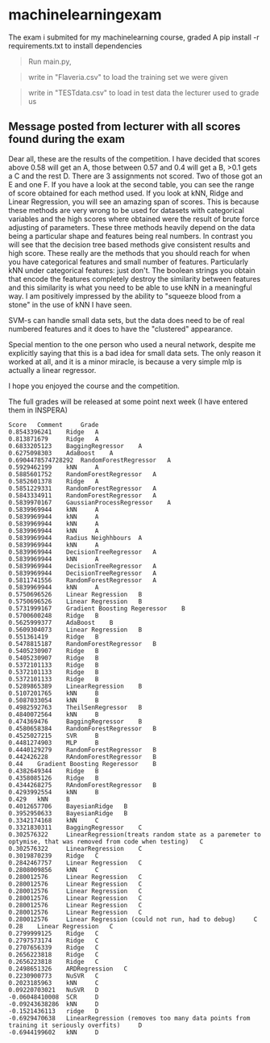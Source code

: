 # machinelearningexam

The exam i submited for my machinelearning course, graded A
pip install -r requirements.txt to install dependencies

>Run main.py, 

>write in "Flaveria.csv" to load the training set we were given

>write in "TESTdata.csv"  to load in test data the lecturer used to grade us



<h2> Message posted from lecturer with all scores found during the exam </h2>

Dear all, these are the results of the competition. I have decided that scores above 0.58 will get an A, those between 0.57 and 0.4 will get a B, >0.1 gets a C and the rest D. There are 3 assignments not scored. Two of those got an E and one F.  If you have a look at the second table, you can see the range of score obtained for each method used. If you look at kNN, Ridge and Linear Regression, you will see an amazing span of scores. This is because these methods are very wrong to be used for datasets with categorical variables and the high scores where obtained were the result of brute force adjusting of parameters. These three methods heavily depend on the data being a particular shape and features being real numbers. In contrast you will see that the decision tree based methods give consistent results and high score. These really are the methods that you should reach for when you have categorical features and small number of features. Particularly kNN under categorical features: just don't. The boolean strings you obtain that encode the features completely destroy the similarity between features and this similarity is what you need to be able to use kNN in a meaningful way. I am positively impressed by the ability to "squeeze blood from a stone" in the use of kNN I have seen.

SVM-s can handle small data sets, but the data does need to be of real numbered features and it does to have the "clustered" appearance. 

Special mention to the one person who used a neural network, despite me explicitly saying that this is a bad idea for small data sets. The only reason it worked at all, and it is a minor miracle, is because a very simple mlp is actually a linear regressor.  

I hope you enjoyed the course and the competition. 

The full grades will be released at some point next week (I have entered them in INSPERA)

 
    Score 	Comment 	Grade
    0.8543396241 	Ridge 	A
    0.813871679 	Ridge 	A
    0.6833205123 	BaggingRegressor 	A
    0.6275098303 	AdaBoost 	A
    0.6904478574728292 	RandomForestRegressor 	A
    0.5929462199 	kNN 	A
    0.5885601752 	RandomForestRegressor 	A
    0.5852601378 	Ridge 	A
    0.5851229331 	RandomForestRegressor 	A
    0.5843334911 	RandomForestRegressor 	A
    0.5839970167 	GaussianProcessRegressor 	A
    0.5839969944 	kNN 	A
    0.5839969944 	kNN 	A
    0.5839969944 	kNN 	A
    0.5839969944 	kNN 	A
    0.5839969944 	Radius Neighhbours 	A
    0.5839969944 	kNN 	A
    0.5839969944 	DecisionTreeRegressor 	A
    0.5839969944 	kNN 	A
    0.5839969944 	DecisionTreeRegressor 	A
    0.5839969944 	DecisionTreeRegressor 	A
    0.5811741556 	RandomForestRegressor 	A
    0.5839969944 	kNN 	A
    0.5750696526 	Linear Regression 	B
    0.5750696526 	Linear Regression 	B
    0.5731999167 	Gradient Boosting Regeressor 	B
    0.5700600248 	Ridge 	B
    0.5625999377 	AdaBoost 	B
    0.5609304073 	Linear Regression 	B
    0.551361419 	Ridge 	B
    0.5478815187 	RandomForestRegressor 	B
    0.5405230907 	Ridge 	B
    0.5405230907 	Ridge 	B
    0.5372101133 	Ridge 	B
    0.5372101133 	Ridge 	B
    0.5372101133 	Ridge 	B
    0.5289865389 	LinearRegression 	B
    0.5107201765 	kNN 	B
    0.5087033054 	kNN 	B
    0.4982592763 	TheilSenRegressor 	B
    0.4840072564 	kNN 	B
    0.474369476 	BaggingRegressor 	B
    0.4580658384 	RandomForestRegressor 	B
    0.4525027215 	SVR 	B
    0.4481274903 	MLP 	B
    0.4440129279 	RandomForestRegressor 	B
    0.442426228 	RAndomForestRegressor 	B
    0.44 	Gradient Boosting Regeressor 	B
    0.4382649344 	Ridge 	B
    0.4358085126 	Ridge 	B
    0.4344268275 	RAndomForestRegressor 	B
    0.4293992554 	kNN 	B
    0.429 	kNN 	B
    0.4012657706 	BayesianRidge 	B
    0.3952950633 	BayesianRidge 	B
    0.3342174168 	kNN 	C
    0.3321830311 	BaggingRegressor 	C
    0.302576322 	LinearRegression(treats random state as a paremeter to optymise, that was removed from code when testing) 	C
    0.302576322 	LinearRegression 	C
    0.3019870239 	Ridge 	C
    0.2842467757 	Linear Regression 	C
    0.2808009856 	kNN 	C
    0.280012576 	Linear Regression 	C
    0.280012576 	Linear Regression 	C
    0.280012576 	Linear Regression 	C
    0.280012576 	Linear Regression 	C
    0.280012576 	Linear Regression 	C
    0.280012576 	Linear Regression 	C
    0.280012576 	Linear Regression (could not run, had to debug) 	C
    0.28 	Linear Regression 	C
    0.2799999125 	Ridge 	C
    0.2797573174 	Ridge 	C
    0.2707656339 	Ridge 	C
    0.2656223818 	Ridge 	C
    0.2656223818 	Ridge 	C
    0.2498651326 	ARDRegression 	C
    0.2230900773 	NuSVR 	C
    0.2023185963 	kNN 	C
    0.09220703021 	NuSVR 	D
    -0.06048410008 	SCR 	D
    -0.09243638286 	kNN 	D
    -0.1521436113 	ridge 	D
    -0.6929470638 	LinearRegression (removes too many data points from training it seriously overfits) 	D
    -0.6944199602 	kNN 	D
